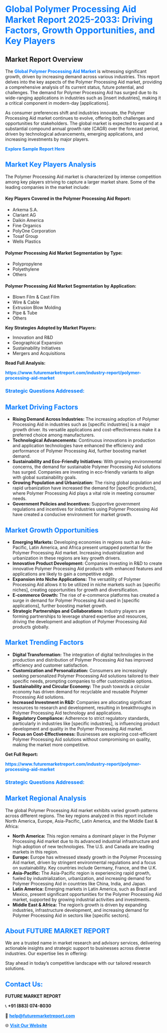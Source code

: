 <h1 style="color: #007BFF;">Global Polymer Processing Aid Market Report 2025-2033: Driving Factors, Growth Opportunities, and Key Players</h1>

<section id="overview">
<h2>Market Report Overview</h2>
<p>The <a href="https://www.futuremarketreport.com/industry-report/polymer-processing-aid-market" style="color: #007BFF; text-decoration: none;"><strong>Global Polymer Processing Aid Market</strong></a> is witnessing significant growth, driven by increasing demand across various industries. This report delves into the key aspects of the Polymer Processing Aid market, providing a comprehensive analysis of its current status, future potential, and challenges. The demand for Polymer Processing Aid has surged due to its wide-ranging applications in industries such as [insert industries], making it a critical component in modern-day [applications].</p>
<p>As consumer preferences shift and industries innovate, the Polymer Processing Aid market continues to evolve, offering both challenges and opportunities for stakeholders. The global market is expected to expand at a substantial compound annual growth rate (CAGR) over the forecast period, driven by technological advancements, emerging applications, and increasing investments by major players.</p>
</section>

<section id="overview">
<p><a href="https://www.futuremarketreport.com/request-sample/reportId=57485" style="color: #007BFF; text-decoration: none;"><strong>Explore Sample Report Here</strong></a></p>
</section>

<section id="key-players">
<h2 style="color: #007BFF;">Market Key Players Analysis</h2>
<p>The Polymer Processing Aid market is characterized by intense competition among key players striving to capture a larger market share. Some of the leading companies in the market include:</p>
<h4>Key Players Covered in the Polymer Processing Aid Report:</h4>
<ul><li>Arkema S.A.</li><li>Clariant AG</li><li>Daikin America</li><li>Fine Organics</li><li>PolyOne Corporation</li><li>Tosaf Group</li><li>Wells Plastics</li></ul>
<h4>Polymer Processing Aid Market Segmentation by Type:</h4>
<ul><li>Polypropylene</li><li>Polyethylene</li><li>Others</li></ul>

<h4>Polymer Processing Aid Market Segmentation by Application:</h4>
<ul><li>Blown Film &amp; Cast Film</li><li>Wire &amp; Cable</li><li>Extrusion Blow Molding</li><li>Pipe &amp; Tube</li><li>Others</li></ul>
<p><strong>Key Strategies Adopted by Market Players:</strong></p>
<ul>
<li>Innovation and R&D</li>
<li>Geographical Expansion</li>
<li>Sustainability Initiatives</li>
<li>Mergers and Acquisitions</li>
</ul>
</section>

<section>
<p><strong>Read Full Analysis: </strong></p><a href="https://www.futuremarketreport.com/industry-report/polymer-processing-aid-market" style="color: #007BFF; text-decoration: none;"><strong>https://www.futuremarketreport.com/industry-report/polymer-processing-aid-market</strong></a>
<h3 style="color: #007BFF;">Strategic Questions Addressed:</h3>
</section>

<section id="driving-factors">
<h2 style="color: #007BFF;">Market Driving Factors</h2>
<ul>
<li><strong>Rising Demand Across Industries:</strong> The increasing adoption of Polymer Processing Aid in industries such as [specific industries] is a major growth driver. Its versatile applications and cost-effectiveness make it a preferred choice among manufacturers.</li>
<li><strong>Technological Advancements:</strong> Continuous innovations in production and application technologies have enhanced the efficiency and performance of Polymer Processing Aid, further boosting market demand.</li>
<li><strong>Sustainability and Eco-Friendly Initiatives:</strong> With growing environmental concerns, the demand for sustainable Polymer Processing Aid solutions has surged. Companies are investing in eco-friendly variants to align with global sustainability goals.</li>
<li><strong>Growing Population and Urbanization:</strong> The rising global population and rapid urbanization have increased the demand for [specific products], where Polymer Processing Aid plays a vital role in meeting consumer needs.</li>
<li><strong>Government Policies and Incentives:</strong> Supportive government regulations and incentives for industries using Polymer Processing Aid have created a conducive environment for market growth.</li>
</ul>
</section>

<section id="growth-opportunities">
<h2 style="color: #007BFF;">Market Growth Opportunities</h2>
<ul>
<li><strong>Emerging Markets:</strong> Developing economies in regions such as Asia-Pacific, Latin America, and Africa present untapped potential for the Polymer Processing Aid market. Increasing industrialization and urbanization in these regions are key growth drivers.</li>
<li><strong>Innovative Product Development:</strong> Companies investing in R&D to create innovative Polymer Processing Aid products with enhanced features and applications are likely to gain a competitive edge.</li>
<li><strong>Expansion into Niche Applications:</strong> The versatility of Polymer Processing Aid allows it to be utilized in niche markets such as [specific niches], creating opportunities for growth and diversification.</li>
<li><strong>E-commerce Growth:</strong> The rise of e-commerce platforms has created a surge in demand for Polymer Processing Aid used in [specific applications], further boosting market growth.</li>
<li><strong>Strategic Partnerships and Collaborations:</strong> Industry players are forming partnerships to leverage shared expertise and resources, driving the development and adoption of Polymer Processing Aid products globally.</li>
</ul>
</section>

<section id="trending-factors">
<h2 style="color: #007BFF;">Market Trending Factors</h2>
<ul>
<li><strong>Digital Transformation:</strong> The integration of digital technologies in the production and distribution of Polymer Processing Aid has improved efficiency and customer satisfaction.</li>
<li><strong>Customization and Personalization:</strong> Consumers are increasingly seeking personalized Polymer Processing Aid solutions tailored to their specific needs, prompting companies to offer customizable options.</li>
<li><strong>Sustainability and Circular Economy:</strong> The push towards a circular economy has driven demand for recyclable and reusable Polymer Processing Aid solutions.</li>
<li><strong>Increased Investment in R&D:</strong> Companies are allocating significant resources to research and development, resulting in breakthroughs in Polymer Processing Aid technology and applications.</li>
<li><strong>Regulatory Compliance:</strong> Adherence to strict regulatory standards, particularly in industries like [specific industries], is influencing product development and quality in the Polymer Processing Aid market.</li>
<li><strong>Focus on Cost-Effectiveness:</strong> Businesses are exploring cost-efficient Polymer Processing Aid solutions without compromising on quality, making the market more competitive.</li>
</ul>
</section>

<section>
<p><strong>Get Full Report: </strong></p><a href="https://www.futuremarketreport.com/industry-report/polymer-processing-aid-market" style="color: #007BFF; text-decoration: none;"><strong>https://www.futuremarketreport.com/industry-report/polymer-processing-aid-market</strong></a>
<h3 style="color: #007BFF;">Strategic Questions Addressed:</h3>
</section>


<section id="regional-analysis">
<h2 style="color: #007BFF;">Market Regional Analysis</h2>
<p>The global Polymer Processing Aid market exhibits varied growth patterns across different regions. The key regions analyzed in this report include North America, Europe, Asia-Pacific, Latin America, and the Middle East & Africa:</p>
<ul>
<li><strong>North America:</strong> This region remains a dominant player in the Polymer Processing Aid market due to its advanced industrial infrastructure and high adoption of new technologies. The U.S. and Canada are leading markets in this region.</li>
<li><strong>Europe:</strong> Europe has witnessed steady growth in the Polymer Processing Aid market, driven by stringent environmental regulations and a focus on sustainability. Key countries include Germany, France, and the U.K.</li>
<li><strong>Asia-Pacific:</strong> The Asia-Pacific region is experiencing rapid growth, fueled by industrialization, urbanization, and increasing demand for Polymer Processing Aid in countries like China, India, and Japan.</li>
<li><strong>Latin America:</strong> Emerging markets in Latin America, such as Brazil and Mexico, present significant opportunities for the Polymer Processing Aid market, supported by growing industrial activities and investments.</li>
<li><strong>Middle East & Africa:</strong> The region’s growth is driven by expanding industries, infrastructure development, and increasing demand for Polymer Processing Aid in sectors like [specific sectors].</li>
</ul>
</section>

<footer>
<h2 style="color: #007BFF;">About FUTURE MARKET REPORT</h2>
<p>We are a trusted name in market research and advisory services, delivering actionable insights and strategic support to businesses across diverse industries. Our expertise lies in offering:</p>

<p>Stay ahead in today’s competitive landscape with our tailored research solutions.</p>

<h2 style="color: #007BFF;">Contact Us:</h2>
<p><strong>FUTURE MARKET REPORT</strong></p>
<p>📞 <strong>+91 (883) 074-8030</strong></p>
<p>📧 <strong><a href="mailto:help@futuremarketreport.com" style="color: #007BFF;">help@futuremarketreport.com</a></strong></p>
<p>🌐 <strong><a href="https://www.futuremarketreport.com/" style="color: #007BFF;">Visit Our Website</a></strong></p>
</footer>